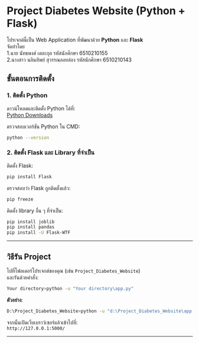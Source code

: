# Project Diabetes Website (Python + Flask)

โปรเจกต์นี้เป็น Web Application ที่พัฒนาด้วย **Python** และ **Flask**  
จัดทำโดย  
1.นาย นัทธพงศ์ เตละกุล รหัสนักศึกษา 6510210155  
2.นางสาว นลินทิพย์ สุวรรณลอยล่อง รหัสนักศึกษา 6510210143  

## ขั้นตอนการติดตั้ง

### 1. ติดตั้ง Python
ดาวน์โหลดและติดตั้ง Python ได้ที่:  
[Python Downloads](https://www.python.org/downloads/)

ตรวจสอบเวอร์ชัน Python ใน CMD:
```bash
python --version
```

### 2. ติดตั้ง Flask และ Library ที่จำเป็น
ติดตั้ง Flask:
```bash
pip install Flask
```

ตรวจสอบว่า Flask ถูกติดตั้งแล้ว:
```bash
pip freeze
```

ติดตั้ง library อื่น ๆ ที่จำเป็น:
```bash
pip install joblib
pip install pandas
pip install -U Flask-WTF
```

---

## วิธีรัน Project

ไปที่โฟลเดอร์โปรเจกต์ของคุณ (เช่น `Project_Diabetes_Website`)  
และรันด้วยคำสั่ง:

```bash
Your directory>python -u "Your directory\app.py"
```

**ตัวอย่าง**:  
```bash
D:\Project_Diabetes_Website>python -u "d:\Project_Diabetes_Website\app.py"
```

จากนั้นเปิดเว็บเบราว์เซอร์แล้วเข้าไปที่:  
`http://127.0.0.1:5000/`  

---

